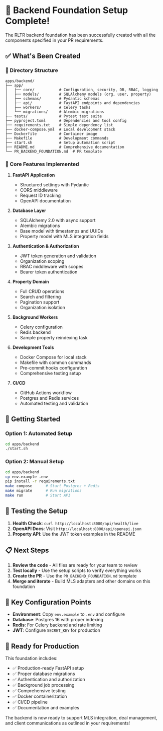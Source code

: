 # 🎉 Backend Foundation Setup Complete!

The RLTR backend foundation has been successfully created with all the components specified in your PR requirements.

## ✅ What's Been Created

### 📁 Directory Structure
```
apps/backend/
├── app/
│   ├── core/           # Configuration, security, DB, RBAC, logging
│   ├── models/         # SQLAlchemy models (org, user, property)
│   ├── schemas/        # Pydantic schemas
│   ├── api/            # FastAPI endpoints and dependencies
│   ├── workers/        # Celery tasks
│   └── migrations/     # Alembic migrations
├── tests/              # Pytest test suite
├── pyproject.toml      # Dependencies and tool config
├── requirements.txt    # Simple dependency list
├── docker-compose.yml  # Local development stack
├── Dockerfile          # Container image
├── Makefile            # Development commands
├── start.sh            # Setup automation script
├── README.md           # Comprehensive documentation
└── PR_BACKEND_FOUNDATION.md  # PR template
```

### 🚀 Core Features Implemented

1. **FastAPI Application**
   - Structured settings with Pydantic
   - CORS middleware
   - Request ID tracking
   - OpenAPI documentation

2. **Database Layer**
   - SQLAlchemy 2.0 with async support
   - Alembic migrations
   - Base model with timestamps and UUIDs
   - Property model with MLS integration fields

3. **Authentication & Authorization**
   - JWT token generation and validation
   - Organization scoping
   - RBAC middleware with scopes
   - Bearer token authentication

4. **Property Domain**
   - Full CRUD operations
   - Search and filtering
   - Pagination support
   - Organization isolation

5. **Background Workers**
   - Celery configuration
   - Redis backend
   - Sample property reindexing task

6. **Development Tools**
   - Docker Compose for local stack
   - Makefile with common commands
   - Pre-commit hooks configuration
   - Comprehensive testing setup

7. **CI/CD**
   - GitHub Actions workflow
   - Postgres and Redis services
   - Automated testing and validation

## 🚀 Getting Started

### Option 1: Automated Setup
```bash
cd apps/backend
./start.sh
```

### Option 2: Manual Setup
```bash
cd apps/backend
cp env.example .env
pip install -r requirements.txt
make compose      # Start Postgres + Redis
make migrate      # Run migrations
make run          # Start API
```

## 🧪 Testing the Setup

1. **Health Check**: `curl http://localhost:8000/api/health/live`
2. **OpenAPI Docs**: Visit `http://localhost:8000/api/openapi.json`
3. **Property API**: Use the JWT token examples in the README

## 📋 Next Steps

1. **Review the code** - All files are ready for your team to review
2. **Test locally** - Use the setup scripts to verify everything works
3. **Create the PR** - Use the `PR_BACKEND_FOUNDATION.md` template
4. **Merge and iterate** - Build MLS adapters and other domains on this foundation

## 🔧 Key Configuration Points

- **Environment**: Copy `env.example` to `.env` and configure
- **Database**: Postgres 16 with proper indexing
- **Redis**: For Celery backend and rate limiting
- **JWT**: Configure `SECRET_KEY` for production

## 🎯 Ready for Production

This foundation includes:
- ✅ Production-ready FastAPI setup
- ✅ Proper database migrations
- ✅ Authentication and authorization
- ✅ Background job processing
- ✅ Comprehensive testing
- ✅ Docker containerization
- ✅ CI/CD pipeline
- ✅ Documentation and examples

The backend is now ready to support MLS integration, deal management, and client communications as outlined in your requirements!
